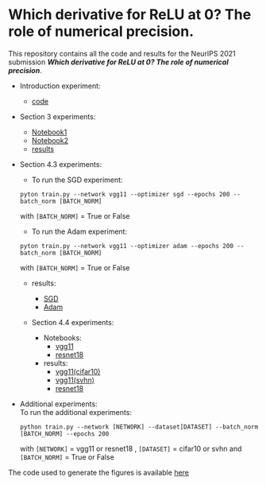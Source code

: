 # Which derivative for ReLU at 0? The role of numerical precision.

This repository contains all the code and results for the NeurIPS 2021 submission _**Which derivative for ReLU at 0? The role of numerical precision**_.

* Introduction experiment: 
    * [code](paper_results/section_3/mkPlot.R) 
* Section 3 experiments: 
    * [Notebook1](notebooks/MNIST_volume_estimation.ipynb)
    * [Notebook2](notebooks/volume_estimation_by_architecture.ipynb)
    * [results](paper_results/section_3)

* Section 4.3 experiments: 
    - To run the SGD experiment: 
    ```console
    pyton train.py --network vgg11 --optimizer sgd --epochs 200 --batch_norm [BATCH_NORM]
    ```
    with ```[BATCH_NORM]``` = True or False
    - To run the Adam experiment: 
    ```console
    pyton train.py --network vgg11 --optimizer adam --epochs 200 --batch_norm [BATCH_NORM]
    ```
    with ```[BATCH_NORM]``` = True or False
    * results: 
        - [SGD](paper_results/section_4/cifar10/vgg11/vgg11_cifar10_sgd.csv)
        - [Adam](paper_results/section_4/cifar10/vgg11/vgg11_cifar10_adam.csv)

    * Section 4.4 experiments: 
        * Notebooks:
            - [vgg11](notebooks/CIFAR10_VGG11_volume_estimation.ipynb)
            - [resnet18](notebooks/CIFAR10_VGG11_volume_estimation.ipynb)
        * results:
            - [vgg11(cifar10)](paper_results/section_4/cifar10/vgg11/volume_estimation_sample_vgg11.csv)
            - [vgg11(svhn)](paper_results/section_4/svhn/volume_estimation_sample_vgg11_svnh.csv)
            - [resnet18](paper_results/section_4/cifar10/resnet18/volume_estimation_sample_resnet18.csv)

* Additional experiments:  
    To run the additional experiments:
    ```console
    python train.py --network [NETWORK] --dataset[DATASET] --batch_norm [BATCH_NORM] --epochs 200
    ```
    with ```[NETWORK]``` = vgg11 or resnet18 , ```[DATASET]``` = cifar10 or svhn and ```[BATCH_NORM]``` = True or False

The code used to generate the figures is available [here](paper_results/mkPlots.ipynb)
        


